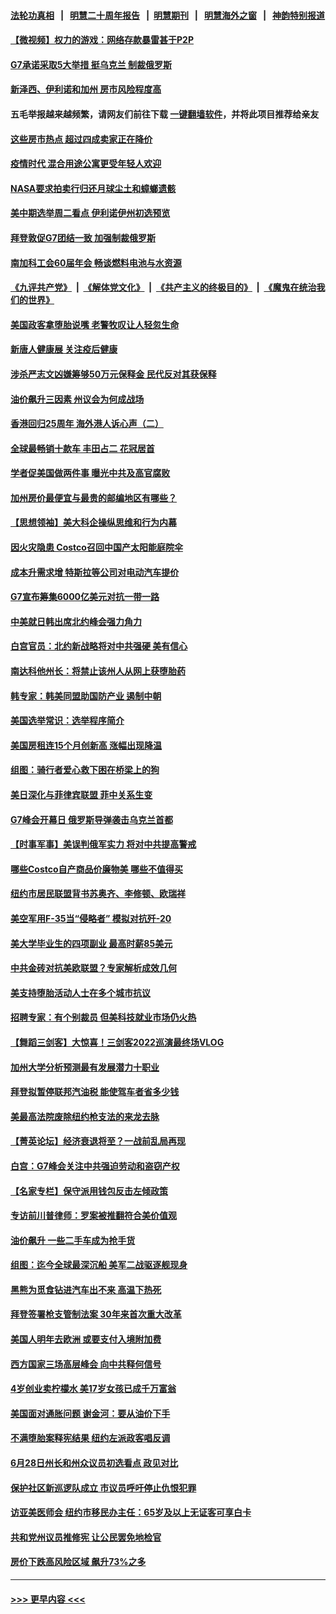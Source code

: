 #### [法轮功真相](https://github.com/gfw-breaker/truth/blob/master/README.md?t=0) &nbsp;&nbsp;|&nbsp;&nbsp; [明慧二十周年报告](https://github.com/gfw-breaker/mh-reports/blob/master/README.md?t=0) &nbsp;&nbsp;|&nbsp;&nbsp;[明慧期刊](https://github.com/gfw-breaker/mh-qikan) &nbsp;&nbsp;|&nbsp;&nbsp; [明慧海外之窗](https://github.com/gfw-breaker/mh-news/blob/master/README.md?t=0) &nbsp;&nbsp;|&nbsp;&nbsp; [神韵特别报道](https://github.com/gfw-breaker/mh-news/blob/master/shenyun.md?t=0)
#### [【微视频】权力的游戏：网络存款暴雷甚于P2P](../pages/nsc412/n13768525.md?t=06272350) 
#### [G7承诺采取5大举措 挺乌克兰 制裁俄罗斯](../pages/nsc412/n13768462.md?t=06272350) 
#### [新泽西、伊利诺和加州 房市风险程度高](../pages/nsc412/n13768427.md?t=06272350) 
#### 五毛举报越来越频繁，请网友们前往下载 [一键翻墙软件](https://github.com/gfw-breaker/ssr-accounts)，并将此项目推荐给亲友
#### [这些房市热点 超过四成卖家正在降价](../pages/nsc412/n13768265.md?t=06272350) 
#### [疫情时代 混合用途公寓更受年轻人欢迎](../pages/nsc412/n13768248.md?t=06272350) 
#### [NASA要求拍卖行归还月球尘土和蟑螂遗骸](../pages/nsc412/n13768046.md?t=06272350) 
#### [美中期选举周二看点 伊利诺伊州初选预览](../pages/nsc412/n13767899.md?t=06272350) 
#### [拜登敦促G7团结一致 加强制裁俄罗斯](../pages/nsc412/n13768111.md?t=06272350) 
#### [南加科工会60届年会 畅谈燃料电池与水资源](../pages/nsc412/n13768149.md?t=06272350) 
#### [《九评共产党》](https://github.com/begood0513/9ping.md/blob/master/README.md) &nbsp;|&nbsp; [《解体党文化》](../../../../jtdwh.md/blob/master/README.md)  &nbsp;|&nbsp; [《共产主义的终极目的》](../../../../gczydzjmd.md/blob/master/README.md) &nbsp;|&nbsp; [《魔鬼在统治我们的世界》](../../../../mgztzwmdsj.md/blob/master/README.md) 
#### [美国政客拿堕胎说嘴 老警牧叹让人轻忽生命](../pages/nsc412/n13768133.md?t=06272350) 
#### [新唐人健康展  关注疫后健康](../pages/nsc412/n13768122.md?t=06272350) 
#### [涉杀严志文凶嫌筹够50万元保释金 民代反对其获保释](../pages/nsc412/n13768131.md?t=06272350) 
#### [油价飙升三因素 州议会为何成战场](../pages/nsc412/n13768103.md?t=06272350) 
#### [香港回归25周年 海外港人诉心声（二）](../pages/nsc412/n13768116.md?t=06272350) 
#### [全球最畅销十款车 丰田占二 花冠居首](../pages/nsc412/n13763164.md?t=06272350) 
#### [学者促美国做两件事 曝光中共及高官腐败](../pages/nsc412/n13768044.md?t=06272350) 
#### [加州房价最便宜与最贵的邮编地区有哪些？](../pages/nsc412/n13768067.md?t=06272350) 
#### [【思想领袖】美大科企操纵思维和行为内幕](../pages/nsc412/n13754307.md?t=06272350) 
#### [因火灾隐患 Costco召回中国产太阳能庭院伞](../pages/nsc412/n13768026.md?t=06272350) 
#### [成本升需求增 特斯拉等公司对电动汽车提价](../pages/nsc412/n13767981.md?t=06272350) 
#### [G7宣布筹集6000亿美元对抗一带一路](../pages/nsc412/n13767783.md?t=06272350) 
#### [中美就日韩出席北约峰会强力角力](../pages/nsc412/n13767842.md?t=06272350) 
#### [白宫官员：北约新战略将对中共强硬 美有信心](../pages/nsc412/n13767901.md?t=06272350) 
#### [南达科他州长：将禁止该州人从网上获堕胎药](../pages/nsc412/n13767856.md?t=06272350) 
#### [韩专家：韩美同盟助国防产业 遏制中朝](../pages/nsc412/n13767894.md?t=06272350) 
#### [美国选举常识：选举程序简介](../pages/nsc412/n13767814.md?t=06272350) 
#### [美国房租连15个月创新高 涨幅出现降温](../pages/nsc412/n13767865.md?t=06272350) 
#### [组图：骑行者爱心救下困在桥梁上的狗](../pages/nsc412/n13767752.md?t=06272350) 
#### [美日深化与菲律宾联盟 菲中关系生变](../pages/nsc412/n13767862.md?t=06272350) 
#### [G7峰会开幕日 俄罗斯导弹袭击乌克兰首都](../pages/nsc412/n13767843.md?t=06272350) 
#### [【时事军事】美误判俄军实力 将对中共提高警戒](../pages/nsc412/n13767007.md?t=06272350) 
#### [哪些Costco自产商品价廉物美 哪些不值得买](../pages/nsc412/n13766373.md?t=06272350) 
#### [纽约市居民联盟背书苏奥齐、李修顿、欧瑞祥](../pages/nsc412/n13767750.md?t=06272350) 
#### [美空军用F-35当“侵略者” 模拟对抗歼-20](../pages/nsc412/n13764726.md?t=06272350) 
#### [美大学毕业生的四项副业 最高时薪85美元](../pages/nsc412/n13766337.md?t=06272350) 
#### [中共金砖对抗美欧联盟？专家解析成效几何](../pages/nsc412/n13766960.md?t=06272350) 
#### [美支持堕胎活动人士在多个城市抗议](../pages/nsc412/n13767540.md?t=06272350) 
#### [招聘专家：有个别裁员 但美科技就业市场仍火热](../pages/nsc412/n13767465.md?t=06272350) 
#### [【舞蹈三剑客】大惊喜！三剑客2022巡演最终场VLOG](../pages/nsc412/n13767566.md?t=06272350) 
#### [加州大学分析预测最有发展潜力十职业](../pages/nsc412/n13767449.md?t=06272350) 
#### [拜登拟暂停联邦汽油税 能使驾车者省多少钱](../pages/nsc412/n13767462.md?t=06272350) 
#### [美最高法院废除纽约枪支法的来龙去脉](../pages/nsc412/n13766223.md?t=06272350) 
#### [【菁英论坛】经济衰退将至？一战前乱局再现](../pages/nsc412/n13767438.md?t=06272350) 
#### [白宫：G7峰会关注中共强迫劳动和盗窃产权](../pages/nsc412/n13767417.md?t=06272350) 
#### [【名家专栏】保守派用钱包反击左倾政策](../pages/nsc412/n13767344.md?t=06272350) 
#### [专访前川普律师：罗案被推翻符合美价值观](../pages/nsc412/n13767414.md?t=06272350) 
#### [油价飙升 一些二手车成为抢手货](../pages/nsc412/n13767356.md?t=06272350) 
#### [组图：迄今全球最深沉船 美军二战驱逐舰现身](../pages/nsc412/n13767363.md?t=06272350) 
#### [黑熊为觅食钻进汽车出不来 高温下热死](../pages/nsc412/n13767368.md?t=06272350) 
#### [拜登签署枪支管制法案 30年来首次重大改革](../pages/nsc412/n13767358.md?t=06272350) 
#### [美国人明年去欧洲 或要支付入境附加费](../pages/nsc412/n13767316.md?t=06272350) 
#### [西方国家三场高层峰会 向中共释何信号](../pages/nsc412/n13766976.md?t=06272350) 
#### [4岁创业卖柠檬水 美17岁女孩已成千万富翁](../pages/nsc412/n13767315.md?t=06272350) 
#### [美国面对通胀问题 谢金河：要从油价下手](../pages/nsc412/n13767221.md?t=06272350) 
#### [不满堕胎案释宪结果 纽约左派政客唱反调](../pages/nsc412/n13767168.md?t=06272350) 
#### [6月28日州长和州众议员初选看点 政见对比](../pages/nsc412/n13767202.md?t=06272350) 
#### [保护社区新巡逻队成立 市议员呼吁停止仇恨犯罪](../pages/nsc412/n13767179.md?t=06272350) 
#### [访亚美医师会 纽约市移民办主任：65岁及以上无证客可享白卡](../pages/nsc412/n13767192.md?t=06272350) 
#### [共和党州议员推修宪 让公民罢免地检官](../pages/nsc412/n13767195.md?t=06272350) 
#### [房价下跌高风险区域 飙升73%之多](../pages/nsc412/n13767157.md?t=06272350) 

----
#### [ >>> 更早内容 <<< ](../indexes/nsc412-earlier.md)
